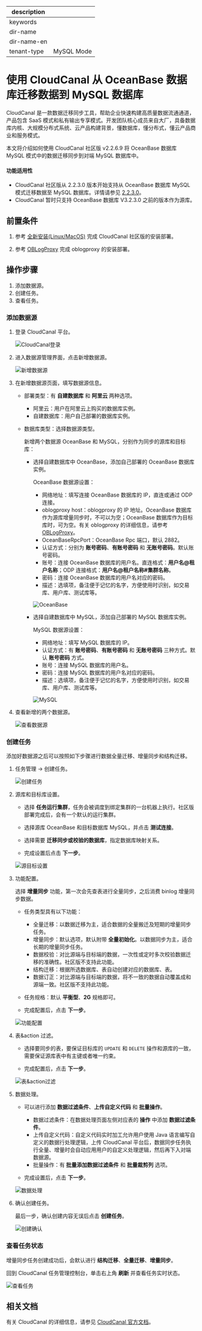 |description||
|---|---|
|keywords||
|dir-name||
|dir-name-en||
|tenant-type|MySQL Mode|

# 使用 CloudCanal 从 OceanBase 数据库迁移数据到 MySQL 数据库

CloudCanal 是一款数据迁移同步工具，帮助企业快速构建高质量数据流通通道，产品包含 SaaS 模式和私有输出专享模式。开发团队核心成员来自大厂，具备数据库内核、大规模分布式系统、云产品构建背景，懂数据库，懂分布式，懂云产品商业和服务模式。

本文将介绍如何使用 CloudCanal 社区版 v2.2.6.9 将 OceanBase 数据库 MySQL 模式中的数据迁移同步到对端 MySQL 数据库中。

  <main id="notice" >
    <h4>功能适用性</h4>
    <ul>
    <li>CloudCanal 社区版从 2.2.3.0 版本开始支持从 OceanBase 数据库 MySQL 模式迁移数据至 MySQL 数据库。详情请参见 <a href="https://www.clougence.com/cc-doc/releaseNote/rn-cloudcanal-2-2-3-0">2.2.3.0</a>。</li>
    <li>CloudCanal 暂时只支持 OceanBase 数据库 V3.2.3.0 之前的版本作为源库。</li>
    </ul>
  </main>

## 前置条件

1. 参考 [全新安装(Linux/MacOS)](https://www.clougence.com/cc-doc/productOP/docker/install_linux_macos) 完成 CloudCanal 社区版的安装部署。

2. 参考 [OBLogProxy](https://github.com/oceanbase/oblogproxy) 完成 oblogproxy 的安装部署。

## 操作步骤

1. 添加数据源。
2. 创建任务。
3. 查看任务。

### 添加数据源

1. 登录 CloudCanal 平台。

    ![CloudCanal登录](https://obbusiness-private.oss-cn-shanghai.aliyuncs.com/doc/img/observer-enterprise/V4.0.0/data-migration/CloudCanal/%E7%99%BB%E5%BD%95CloudCanal.png)

2. 进入数据源管理界面，点击新增数据源。

   ![新增数据源](https://obbusiness-private.oss-cn-shanghai.aliyuncs.com/doc/img/observer-enterprise/V4.0.0/data-migration/CloudCanal/cloudcanal2.2.6.9/1%E6%96%B0%E5%A2%9E%E6%95%B0%E6%8D%AE%E6%BA%90.png)

3. 在新增数据源页面，填写数据源信息。

   * 部署类型：有 **自建数据库** 和 **阿里云** 两种选项。

     * 阿里云：用户在阿里云上购买的数据库实例。
     * 自建数据库：用户自己部署的数据库实例。

   * 数据库类型：选择数据源类型。

      新增两个数据源 OceanBase 和 MySQL，分别作为同步的源库和目标库：

      * 选择自建数据库中 OceanBase，添加自己部署的 OceanBase 数据库实例。

         OceanBase 数据源设置：

         * 网络地址：填写连接 OceanBase 数据库的 IP，直连或通过 ODP 连接。
         * oblogproxy host：oblogproxy 的 IP 地址。OceanBase 数据库作为源库增量同步时，不可以为空；OceanBase 数据库作为目标库时，可为空。有关 oblogproxy 的详细信息，请参考 [OBLogProxy](https://github.com/oceanbase/oblogproxy)。
         * OceanBaseRpcPort：OceanBase Rpc 端口，默认 2882。
         * 认证方式：分别为 **账号密码**、**有账号密码** 和 **无账号密码**。默认账号密码。
         * 账号：连接 OceanBase 数据库的用户名。直连格式：**用户名@租户名称**；ODP 连接格式：**用户名@租户名称#集群名称**。
         * 密码：连接 OceanBase 数据库的用户名对应的密码。
         * 描述：选填项，备注便于记忆的名字，方便使用时识别，如交易库、用户库、测试库等。

        ![OceanBase](https://obbusiness-private.oss-cn-shanghai.aliyuncs.com/doc/img/observer-enterprise/V4.0.0/data-migration/CloudCanal/cloudcanal2.2.6.9/3ob%E6%95%B0%E6%8D%AE%E6%BA%90.png)

      * 选择自建数据库中 MySQL，添加自己部署的 MySQL 数据库实例。

         MySQL 数据源设置：

         * 网络地址：填写 MySQL 数据库的 IP。
         * 认证方式：有 **账号密码**、**有账号密码** 和 **无账号密码** 三种方式。默认 **账号密码** 方式。
         * 账号：连接 MySQL 数据库的用户名。
         * 密码：连接 MySQL 数据库的用户名对应的密码。
         * 描述：选填项，备注便于记忆的名字，方便使用时识别，如交易库、用户库、测试库等。

        ![MySQL](https://obbusiness-private.oss-cn-shanghai.aliyuncs.com/doc/img/observer-enterprise/V4.0.0/data-migration/CloudCanal/cloudcanal2.2.6.9/2mysql%E6%95%B0%E6%8D%AE%E6%BA%90.png)

4. 查看新增的两个数据源。

   ![查看数据源](https://obbusiness-private.oss-cn-shanghai.aliyuncs.com/doc/img/observer-enterprise/V4.0.0/data-migration/CloudCanal/cloudcanal2.2.6.9/4ob312%E6%9F%A5%E7%9C%8B%E6%95%B0%E6%8D%AE%E6%BA%90.png)

### 创建任务

添加好数据源之后可以按照如下步骤进行数据全量迁移、增量同步和结构迁移。

1. 任务管理 -> 创建任务。

   ![创建任务](https://obbusiness-private.oss-cn-shanghai.aliyuncs.com/doc/img/observer-enterprise/V4.0.0/data-migration/CloudCanal/cloudcanal2.2.6.9/5%E5%88%9B%E5%BB%BA%E4%BB%BB%E5%8A%A1.png)

2. 源库和目标库设置。

   * 选择 **任务运行集群**，任务会被调度到绑定集群的一台机器上执行。社区版部署完成后，会有一个默认的运行集群。

   * 选择源库 OceanBase 和目标数据库 MySQL，并点击 **测试连接**。

   * 选择需要 **迁移同步或校验的数据库**，指定数据库映射关系。

   * 完成设置后点击 **下一步**。

   ![源目标设置](https://obbusiness-private.oss-cn-shanghai.aliyuncs.com/doc/img/observer-enterprise/V4.0.0/data-migration/CloudCanal/cloudcanal2.2.6.9/6%E6%BA%90%E7%9B%AE%E6%A0%87%E5%BA%93%E8%AE%BE%E7%BD%AE.png)

3. 功能配置。

   选择 **增量同步** 功能，第一次会先查表进行全量同步，之后消费 binlog 增量同步数据。

   * 任务类型具有以下功能：

     * 全量迁移：以数据迁移为主，适合数据的全量搬迁及短期的增量同步任务。
     * 增量同步：默认选项，默认附带 **全量初始化**。以数据同步为主，适合长期的增量同步任务。
     * 数据校验：对比源端与目标端的数据，一次性或定时多次校验数据迁移的准确性。社区版不支持此功能。
     * 结构迁移：根据所选数据库、表自动创建对应的数据库、表。
     * 数据订正：对比源端与目标端的数据，将不一致的数据自动覆盖成和源端一致。社区版不支持此功能。

   * 任务规格：默认 **平衡型**、**2G** 规格即可。

   * 完成配置后，点击 **下一步**。

   ![功能配置](https://obbusiness-private.oss-cn-shanghai.aliyuncs.com/doc/img/observer-enterprise/V4.0.0/data-migration/CloudCanal/cloudcanal2.2.6.9/7%E5%8A%9F%E8%83%BD%E9%85%8D%E7%BD%AE.png)

4. 表&action 过滤。

   * 选择要同步的表，要保证目标库的 `UPDATE` 和 `DELETE` 操作和源库的一致，需要保证源库表中有主键或者唯一约束。

   * 完成配置后，点击 **下一步**。

   ![表&action过滤](https://obbusiness-private.oss-cn-shanghai.aliyuncs.com/doc/img/observer-enterprise/V4.0.0/data-migration/CloudCanal/cloudcanal2.2.6.9/8%E8%A1%A8%26action%E8%BF%87%E6%BB%A4.png)

5. 数据处理。

   * 可以进行添加 **数据过滤条件**、**上传自定义代码** 和 **批量操作**。

      * 数据过滤条件：在数据处理页面左侧对应表的 **操作** 中添加 **数据过滤条件**。
      * 上传自定义代码：自定义代码实时加工允许用户使用 Java 语言编写自定义的数据行处理逻辑，上传 CloudCanal 平台后，数据同步任务执行全量、增量时会自动应用用户的自定义处理逻辑，然后再下入对端数据源。
      * 批量操作：有 **批量添加数据过滤条件** 和 **批量裁剪列** 选项。

   * 完成设置后，点击 **下一步**。

   ![数据处理](https://obbusiness-private.oss-cn-shanghai.aliyuncs.com/doc/img/observer-enterprise/V4.0.0/data-migration/CloudCanal/cloudcanal2.2.6.9/9%E6%95%B0%E6%8D%AE%E5%A4%84%E7%90%86.png)

6. 确认创建任务。

   最后一步，确认创建内容无误后点击 **创建任务**。

    ![创建确认](https://obbusiness-private.oss-cn-shanghai.aliyuncs.com/doc/img/observer-enterprise/V4.0.0/data-migration/CloudCanal/cloudcanal2.2.6.9/10%E5%88%9B%E5%BB%BA%E7%A1%AE%E8%AE%A4.png)

### 查看任务状态

增量同步任务创建成功后，会默认进行 **结构迁移**、**全量迁移**、**增量同步**。

回到 CloudCanal 任务管理控制台，单击右上角 **刷新** 并查看任务实时状态。

![查看任务](https://obbusiness-private.oss-cn-shanghai.aliyuncs.com/doc/img/observer-enterprise/V4.0.0/data-migration/CloudCanal/cloudcanal2.2.6.9/11%E6%9F%A5%E7%9C%8B%E4%BB%BB%E5%8A%A12.png)

## 相关文档

有关 CloudCanal 的详细信息，请参见 [CloudCanal 官方文档](https://www.clougence.com/cc-doc/intro/product_intro/)。

